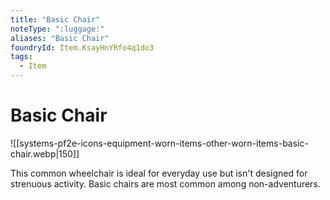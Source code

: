 ```yaml
---
title: "Basic Chair"
noteType: ":luggage:"
aliases: "Basic Chair"
foundryId: Item.KsayHnYRfo4q1do3
tags:
  - Item
---
```


# Basic Chair
![[systems-pf2e-icons-equipment-worn-items-other-worn-items-basic-chair.webp|150]]

This common wheelchair is ideal for everyday use but isn't designed for strenuous activity. Basic chairs are most common among non-adventurers.
